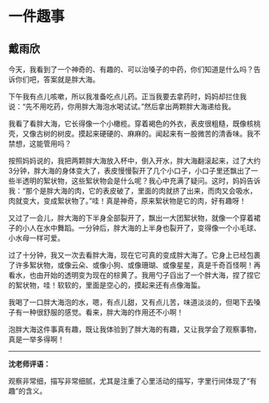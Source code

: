 # 一件趣事 #

## 戴雨欣 ##

今天，我看到了一个神奇的、有趣的、可以治嗓子的中药，你们知道是什么吗？告诉你们吧，答案就是胖大海。

下午我有点儿咳嗽，所以我准备吃点儿药。正当我要去拿药时，妈妈却拦住我说：“先不用吃药，你用胖大海泡水喝试试。”然后拿出两颗胖大海递给我。

我看了看胖大海，它长得像一个小橄榄。穿着褐色的外衣，表皮很粗糙，既像核桃壳，又像古树的树皮。摸起来硬硬的、麻麻的。闻起来有一股微苦的清香味。我不禁想，这能管用吗？

按照妈妈说的，我把两颗胖大海放入杯中，倒入开水，胖大海翻滚起来，过了大约3分钟，胖大海的身体变大了，表皮慢慢裂开了几个小口子，小口子里还飘出了一些半透明的絮状物，这些絮状物会是什么呢？我心中充满了疑问。这时，妈妈告诉我：“那个是胖大海的肉，它的表皮破了，里面的肉就挤了出来，而肉又会吸水，肉就变大，变成絮状物了。”哇！真是神奇，原来絮状物是它的肉，好有趣呀！

又过了一会儿，胖大海的下半身全部裂开了，飘出一大团絮状物，就像一个穿着裙子的小人在水中舞蹈。一分钟后，胖大海的上半身也裂开了，变得像一个小毛球、小水母一样可爱。

过了十分钟，我又一次去看胖大海，现在它可真的变成胖大海了。它身上已经包裹了许多絮状物，或像云朵、或像小狗、或像珊瑚、或像星星，真是千奇百怪啊！再看水，也由开始的透明变为现在的棕黄了。我用勺子舀出了一个胖大海，捏了捏它的絮状物，哇！软软的，里面是空心的，摸起来还有点像海蜇。

我喝了一口胖大海泡的水，嗯，有点儿甜，又有点儿苦，味道淡淡的，但喝下去嗓子有一种很舒服的感觉。看来，胖大海的作用还不小啊！

泡胖大海这件事真有趣，既让我体验到了胖大海的有趣，又让我学会了观察事物，真是一举多得啊！

-------------------------------------

**沈老师评语：**

观察非常细，描写非常细腻，尤其是注重了心里活动的描写，字里行间体现了“有趣”的含义。
            